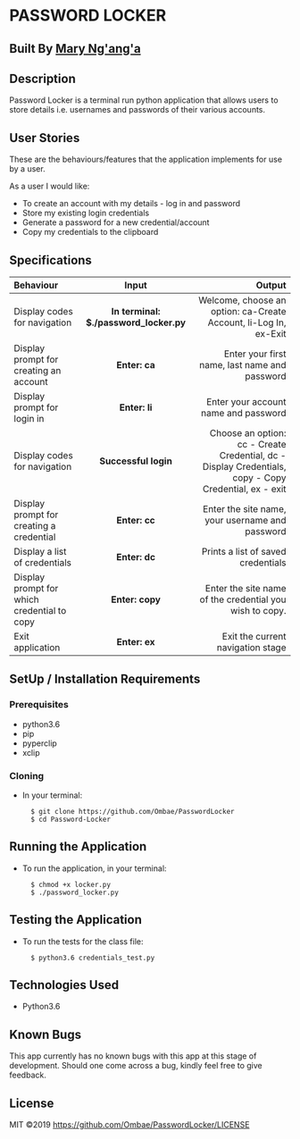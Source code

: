 # PASSWORD LOCKER

## Built By [Mary Ng'ang'a](https://github.com/Ombae/)

## Description
Password Locker is a terminal run python application that allows users to store details i.e. usernames and passwords of their various accounts.

## User Stories
These are the behaviours/features that the application implements for use by a user.

As a user I would like:
* To create an account with my details - log in and password
* Store my existing login credentials
* Generate a password for a new credential/account
* Copy my credentials to the clipboard

## Specifications
| Behaviour | Input | Output |
| :---------------- | :---------------: | ------------------: |
| Display codes for navigation | **In terminal: $./password_locker.py** | Welcome, choose an option: ca-Create Account, li-Log In, ex-Exit |
| Display prompt for creating an account | **Enter: ca** | Enter your first name, last name and password |
| Display prompt for login in | **Enter: li** | Enter your account name and password |
| Display codes for navigation | **Successful login** | Choose an option: cc - Create Credential, dc - Display Credentials, copy - Copy Credential, ex - exit |
| Display prompt for creating a credential | **Enter: cc** | Enter the site name, your username and password |
| Display a list of credentials | **Enter: dc** | Prints a list of saved credentials |
| Display prompt for which credential to copy | **Enter: copy** | Enter the site name of the credential you wish to copy. |
| Exit application | **Enter: ex** | Exit the current navigation stage |

## SetUp / Installation Requirements
### Prerequisites
* python3.6
* pip
* pyperclip
* xclip

### Cloning
* In your terminal:

        $ git clone https://github.com/Ombae/PasswordLocker
        $ cd Password-Locker

## Running the Application
* To run the application, in your terminal:

        $ chmod +x locker.py
        $ ./password_locker.py

## Testing the Application
* To run the tests for the class file:

        $ python3.6 credentials_test.py

## Technologies Used
* Python3.6

## Known Bugs
This app currently has no known bugs with this app at this stage of development. Should one come across a bug, kindly feel free to give feedback.

## License
MIT &copy;2019 https://github.com/Ombae/PasswordLocker/LICENSE
